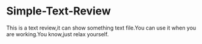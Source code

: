 # Simple-Text-Review
This is a text review,it can show something text file.You can use it when you are working.You know,just relax yourself.
